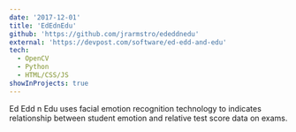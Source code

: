 ```yaml
---
date: '2017-12-01'
title: 'EdEdnEdu'
github: 'https://github.com/jrarmstro/ededdnedu'
external: 'https://devpost.com/software/ed-edd-and-edu'
tech:
  - OpenCV
  - Python
  - HTML/CSS/JS
showInProjects: true
---
```


Ed Edd n Edu uses facial emotion recognition technology to indicates relationship between student emotion and relative test score data on exams.
